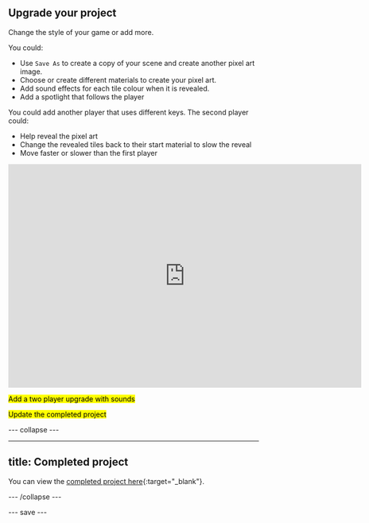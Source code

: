 ## Upgrade your project

Change the style of your game or add more. 

You could:
+ Use `Save As` to create a copy of your scene and create another pixel art image.
+ Choose or create different materials to create your pixel art.
+ Add sound effects for each tile colour when it is revealed. 
+ Add a spotlight that follows the player

You could add another player that uses different keys. The second player could:
+ Help reveal the pixel art
+ Change the revealed tiles back to their start material to slow the reveal
+ Move faster or slower than the first player

<iframe allowtransparency="true" width="710" height="450" src="https://libxx1.github.io/pixel_art" frameborder="0"></iframe>

<mark>Add a two player upgrade with sounds</mark>

<mark>Update the completed project</mark>

--- collapse ---

---
title: Completed project
---

You can view the [completed project here](https://scratch.mit.edu/projects/485673032/){:target="_blank"}.

--- /collapse ---

--- save ---